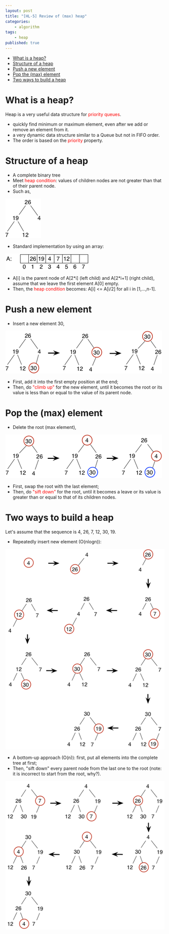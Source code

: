 ```yaml
---
layout: post
title: "[HL-5] Review of (max) heap"
categories: 
    - algorithm
tags: 
    - heap
published: true
---
```


<!-- TOC depthFrom:1 depthTo:6 withLinks:1 updateOnSave:1 orderedList:0 -->

- [What is a heap?](#what-is-a-heap)
- [Structure of a heap](#structure-of-a-heap)
- [Push a new element](#push-a-new-element)
- [Pop the (max) element](#pop-the-max-element)
- [Two ways to build a heap](#two-ways-to-build-a-heap)

<!-- /TOC -->

# What is a heap? 

Heap is a very useful data structure for <font color="red">priority
queues</font>. 

* quickly find minimum or maximum element, even after we add or remove an element from it. 
* a very dynamic data structure similar to a Queue but not in FIFO order. 
* The order is based on the <font color="red">priority</font> property. 

# Structure of a heap

* A complete binary tree
* Meet <font color="red">heap condition</font>: values of children nodes are not greater than that of their parent node. 
* Such as, 

![](/img/hl-5-heap.png)

* Standard implementation by using an array: 

![](/img/hl-5-heap-array.png)

* A[i] is the parent node of A[2\*i] (left child) and A[2\*i+1] (right child), 
assume that we leave the first element A[0] empty. 
* Then, the <font color="red">heap condition</font> becomes: A[i] <= A[i/2] for all i in [1,...,n-1]. 

# Push a new element

* Insert a new element 30, 

![](/img/hl-5-heap-insert.png)

* First, add it into the first empty position at the end; 
* Then, do <font color="red">"climb up"</font> for the new element, 
until it becomes the root or its value is less than or equal to the 
value of its parent node. 

# Pop the (max) element

* Delete the root (max element), 

![](/img/hl-5-heap-delete.png)

* First, swap the root with the last element; 
* Then, do <font color="red">"sift down"</font> for the root, until 
it becomes a leave or its value is greater than or equal to that of 
its children nodes. 

# Two ways to build a heap

Let's assume that the sequence is 4, 26, 7, 12, 30, 19. 

* Repeatedly insert new element (O(nlogn)): 

![](/img/hl-5-heap-repeat-insert.png)

* A bottom-up approach (O(n)): first, put all elements into the 
complete tree at first; 
* Then, "sift down" every parent node from the last one to the root 
(note: it is incorrect to start from the root, why?). 

![](/img/hl-5-heap-bottom-up.png)